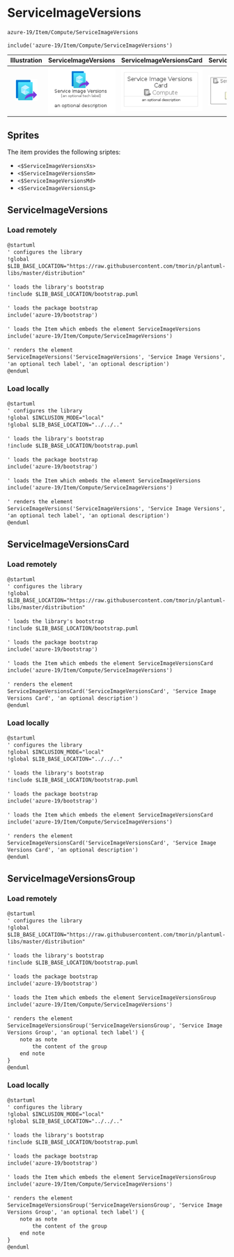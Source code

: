 # ServiceImageVersions


```text
azure-19/Item/Compute/ServiceImageVersions
```

```text
include('azure-19/Item/Compute/ServiceImageVersions')
```



| Illustration | ServiceImageVersions | ServiceImageVersionsCard | ServiceImageVersionsGroup |
| :---: | :---: | :---: | :---: |
| ![illustration for Illustration](../../../azure-19/Item/Compute/ServiceImageVersions.png) | ![illustration for ServiceImageVersions](../../../azure-19/Item/Compute/ServiceImageVersions.Local.png) | ![illustration for ServiceImageVersionsCard](../../../azure-19/Item/Compute/ServiceImageVersionsCard.Local.png) | ![illustration for ServiceImageVersionsGroup](../../../azure-19/Item/Compute/ServiceImageVersionsGroup.Local.png) |



## Sprites
The item provides the following sriptes:

- `<$ServiceImageVersionsXs>`
- `<$ServiceImageVersionsSm>`
- `<$ServiceImageVersionsMd>`
- `<$ServiceImageVersionsLg>`





## ServiceImageVersions

### Load remotely
```plantuml
@startuml
' configures the library
!global $LIB_BASE_LOCATION="https://raw.githubusercontent.com/tmorin/plantuml-libs/master/distribution"

' loads the library's bootstrap
!include $LIB_BASE_LOCATION/bootstrap.puml

' loads the package bootstrap
include('azure-19/bootstrap')

' loads the Item which embeds the element ServiceImageVersions
include('azure-19/Item/Compute/ServiceImageVersions')

' renders the element
ServiceImageVersions('ServiceImageVersions', 'Service Image Versions', 'an optional tech label', 'an optional description')
@enduml
```

### Load locally
```plantuml
@startuml
' configures the library
!global $INCLUSION_MODE="local"
!global $LIB_BASE_LOCATION="../../.."

' loads the library's bootstrap
!include $LIB_BASE_LOCATION/bootstrap.puml

' loads the package bootstrap
include('azure-19/bootstrap')

' loads the Item which embeds the element ServiceImageVersions
include('azure-19/Item/Compute/ServiceImageVersions')

' renders the element
ServiceImageVersions('ServiceImageVersions', 'Service Image Versions', 'an optional tech label', 'an optional description')
@enduml
```

## ServiceImageVersionsCard

### Load remotely
```plantuml
@startuml
' configures the library
!global $LIB_BASE_LOCATION="https://raw.githubusercontent.com/tmorin/plantuml-libs/master/distribution"

' loads the library's bootstrap
!include $LIB_BASE_LOCATION/bootstrap.puml

' loads the package bootstrap
include('azure-19/bootstrap')

' loads the Item which embeds the element ServiceImageVersionsCard
include('azure-19/Item/Compute/ServiceImageVersions')

' renders the element
ServiceImageVersionsCard('ServiceImageVersionsCard', 'Service Image Versions Card', 'an optional description')
@enduml
```

### Load locally
```plantuml
@startuml
' configures the library
!global $INCLUSION_MODE="local"
!global $LIB_BASE_LOCATION="../../.."

' loads the library's bootstrap
!include $LIB_BASE_LOCATION/bootstrap.puml

' loads the package bootstrap
include('azure-19/bootstrap')

' loads the Item which embeds the element ServiceImageVersionsCard
include('azure-19/Item/Compute/ServiceImageVersions')

' renders the element
ServiceImageVersionsCard('ServiceImageVersionsCard', 'Service Image Versions Card', 'an optional description')
@enduml
```

## ServiceImageVersionsGroup

### Load remotely
```plantuml
@startuml
' configures the library
!global $LIB_BASE_LOCATION="https://raw.githubusercontent.com/tmorin/plantuml-libs/master/distribution"

' loads the library's bootstrap
!include $LIB_BASE_LOCATION/bootstrap.puml

' loads the package bootstrap
include('azure-19/bootstrap')

' loads the Item which embeds the element ServiceImageVersionsGroup
include('azure-19/Item/Compute/ServiceImageVersions')

' renders the element
ServiceImageVersionsGroup('ServiceImageVersionsGroup', 'Service Image Versions Group', 'an optional tech label') {
    note as note
        the content of the group
    end note
}
@enduml
```

### Load locally
```plantuml
@startuml
' configures the library
!global $INCLUSION_MODE="local"
!global $LIB_BASE_LOCATION="../../.."

' loads the library's bootstrap
!include $LIB_BASE_LOCATION/bootstrap.puml

' loads the package bootstrap
include('azure-19/bootstrap')

' loads the Item which embeds the element ServiceImageVersionsGroup
include('azure-19/Item/Compute/ServiceImageVersions')

' renders the element
ServiceImageVersionsGroup('ServiceImageVersionsGroup', 'Service Image Versions Group', 'an optional tech label') {
    note as note
        the content of the group
    end note
}
@enduml
```

